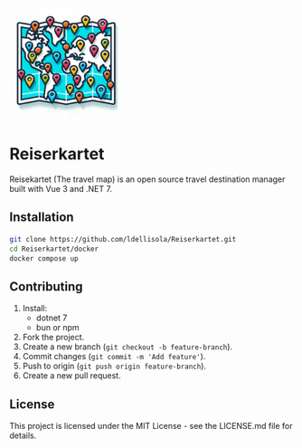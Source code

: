 <img src="./docs/images/reisekartet.png" width="200" height="200" alt="Reisekartet">

# Reiserkartet
Reisekartet (The travel map) is an open source travel destination manager built with Vue 3 and .NET 7.

## Installation

```bash
git clone https://github.com/ldellisola/Reiserkartet.git
cd Reiserkartet/docker
docker compose up
```

## Contributing
1. Install:
    - dotnet 7
    - bun or npm
2. Fork the project.
3. Create a new branch (`git checkout -b feature-branch`).
4. Commit changes (`git commit -m 'Add feature'`).
5. Push to origin (`git push origin feature-branch`).
6. Create a new pull request.

## License

This project is licensed under the MIT License - see the LICENSE.md file for details.
